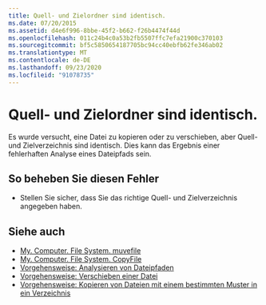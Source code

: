 ```yaml
---
title: Quell- und Zielordner sind identisch.
ms.date: 07/20/2015
ms.assetid: d4e6f996-8bbe-45f2-b662-f26b4474f44d
ms.openlocfilehash: 011c24b4c0a53b2fb5507ffc7efa21900c370103
ms.sourcegitcommit: bf5c5850654187705bc94cc40ebfb62fe346ab02
ms.translationtype: MT
ms.contentlocale: de-DE
ms.lasthandoff: 09/23/2020
ms.locfileid: "91078735"
---
```

# <a name="source-folder-and-target-folder-are-the-same"></a>Quell- und Zielordner sind identisch.

Es wurde versucht, eine Datei zu kopieren oder zu verschieben, aber Quell- und Zielverzeichnis sind identisch. Dies kann das Ergebnis einer fehlerhaften Analyse eines Dateipfads sein.  
  
## <a name="to-correct-this-error"></a>So beheben Sie diesen Fehler  
  
- Stellen Sie sicher, dass Sie das richtige Quell- und Zielverzeichnis angegeben haben.  
  
## <a name="see-also"></a>Siehe auch

- [My. Computer. File System. muvefile](xref:Microsoft.VisualBasic.FileIO.FileSystem.MoveFile%2A)
- [My. Computer. File System. CopyFile](xref:Microsoft.VisualBasic.FileIO.FileSystem.CopyFile%2A)
- [Vorgehensweise: Analysieren von Dateipfaden](../developing-apps/programming/drives-directories-files/how-to-parse-file-paths.md)
- [Vorgehensweise: Verschieben einer Datei](../developing-apps/programming/drives-directories-files/how-to-move-a-file.md)
- [Vorgehensweise: Kopieren von Dateien mit einem bestimmten Muster in ein Verzeichnis](../developing-apps/programming/drives-directories-files/how-to-copy-files-with-a-specific-pattern-to-a-directory.md)
